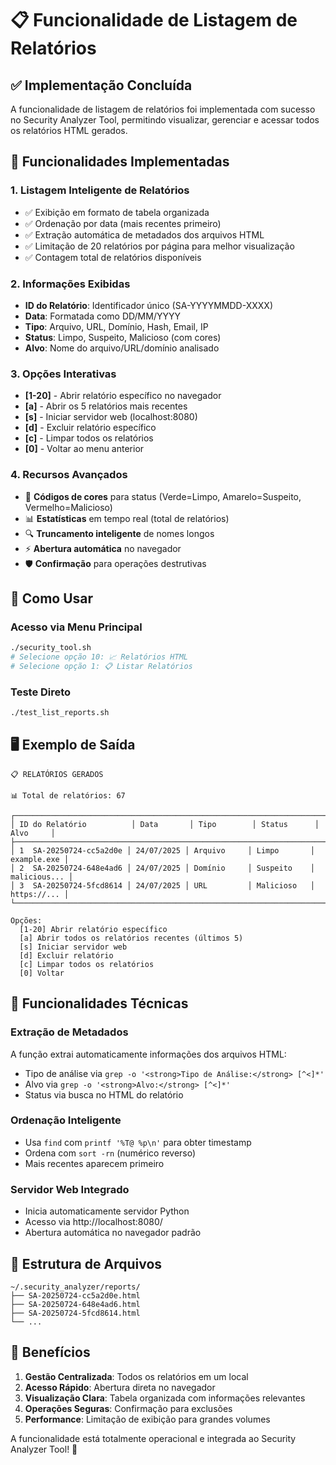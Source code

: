 # 📋 Funcionalidade de Listagem de Relatórios

## ✅ Implementação Concluída

A funcionalidade de listagem de relatórios foi implementada com sucesso no Security Analyzer Tool, permitindo visualizar, gerenciar e acessar todos os relatórios HTML gerados.

## 🎯 Funcionalidades Implementadas

### 1. **Listagem Inteligente de Relatórios**
- ✅ Exibição em formato de tabela organizada
- ✅ Ordenação por data (mais recentes primeiro)
- ✅ Extração automática de metadados dos arquivos HTML
- ✅ Limitação de 20 relatórios por página para melhor visualização
- ✅ Contagem total de relatórios disponíveis

### 2. **Informações Exibidas**
- **ID do Relatório**: Identificador único (SA-YYYYMMDD-XXXX)
- **Data**: Formatada como DD/MM/YYYY
- **Tipo**: Arquivo, URL, Domínio, Hash, Email, IP
- **Status**: Limpo, Suspeito, Malicioso (com cores)
- **Alvo**: Nome do arquivo/URL/domínio analisado

### 3. **Opções Interativas**
- **[1-20]** - Abrir relatório específico no navegador
- **[a]** - Abrir os 5 relatórios mais recentes
- **[s]** - Iniciar servidor web (localhost:8080)
- **[d]** - Excluir relatório específico
- **[c]** - Limpar todos os relatórios
- **[0]** - Voltar ao menu anterior

### 4. **Recursos Avançados**
- 🎨 **Códigos de cores** para status (Verde=Limpo, Amarelo=Suspeito, Vermelho=Malicioso)
- 📊 **Estatísticas** em tempo real (total de relatórios)
- 🔍 **Truncamento inteligente** de nomes longos
- ⚡ **Abertura automática** no navegador
- 🛡️ **Confirmação** para operações destrutivas

## 📱 Como Usar

### Acesso via Menu Principal
```bash
./security_tool.sh
# Selecione opção 10: 📈 Relatórios HTML
# Selecione opção 1: 📋 Listar Relatórios
```

### Teste Direto
```bash
./test_list_reports.sh
```

## 🖥️ Exemplo de Saída

```
📋 RELATÓRIOS GERADOS

📊 Total de relatórios: 67

┌─────────────────────────────────────────────────────────────────────────────┐
│ ID do Relatório          │ Data       │ Tipo        │ Status      │ Alvo     │
├─────────────────────────────────────────────────────────────────────────────┤
│ 1  SA-20250724-cc5a2d0e │ 24/07/2025 │ Arquivo     │ Limpo       │ example.exe │
│ 2  SA-20250724-648e4ad6 │ 24/07/2025 │ Domínio     │ Suspeito    │ malicious... │
│ 3  SA-20250724-5fcd8614 │ 24/07/2025 │ URL         │ Malicioso   │ https://... │
└─────────────────────────────────────────────────────────────────────────────┘

Opções:
  [1-20] Abrir relatório específico
  [a] Abrir todos os relatórios recentes (últimos 5)
  [s] Iniciar servidor web
  [d] Excluir relatório
  [c] Limpar todos os relatórios
  [0] Voltar
```

## 🔧 Funcionalidades Técnicas

### Extração de Metadados
A função extrai automaticamente informações dos arquivos HTML:
- Tipo de análise via `grep -o '<strong>Tipo de Análise:</strong> [^<]*'`
- Alvo via `grep -o '<strong>Alvo:</strong> [^<]*'`
- Status via busca no HTML do relatório

### Ordenação Inteligente
- Usa `find` com `printf '%T@ %p\n'` para obter timestamp
- Ordena com `sort -rn` (numérico reverso)
- Mais recentes aparecem primeiro

### Servidor Web Integrado
- Inicia automaticamente servidor Python
- Acesso via http://localhost:8080/
- Abertura automática no navegador padrão

## 📂 Estrutura de Arquivos

```
~/.security_analyzer/reports/
├── SA-20250724-cc5a2d0e.html
├── SA-20250724-648e4ad6.html
├── SA-20250724-5fcd8614.html
└── ...
```

## 🎉 Benefícios

1. **Gestão Centralizada**: Todos os relatórios em um local
2. **Acesso Rápido**: Abertura direta no navegador
3. **Visualização Clara**: Tabela organizada com informações relevantes
4. **Operações Seguras**: Confirmação para exclusões
5. **Performance**: Limitação de exibição para grandes volumes

A funcionalidade está totalmente operacional e integrada ao Security Analyzer Tool! 🚀
